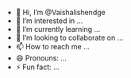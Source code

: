 - 👋 Hi, I’m @Vaishalishendge
- 👀 I’m interested in ...
- 🌱 I’m currently learning ...
- 💞️ I’m looking to collaborate on ...
- 📫 How to reach me ...
- 😄 Pronouns: ...
- ⚡ Fun fact: ...

<!---
Vaishalishendge/Vaishalishendge is a ✨ special ✨ repository because its `README.md` (this file) appears on your GitHub profile.
You can click the Preview link to take a look at your changes.
--->
